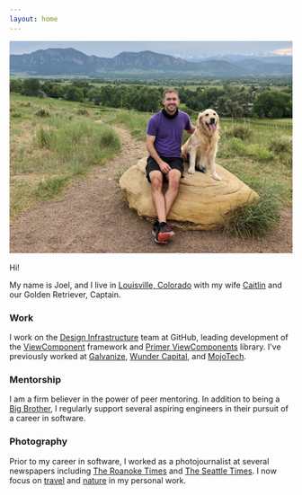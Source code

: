 ```yaml
---
layout: home
---
```


![Joel Hawksley and dog Captain at Davidson Mesa in Louisville, Colorado](/img/about/joel.jpg)

Hi!

My name is Joel, and I live in [Louisville, Colorado](http://louisvilleco.gov/) with my wife [Caitlin](https://www.caitlinhawksley.com) and our Golden Retriever, Captain.

### Work

I work on the [Design Infrastructure](https://primer.style) team at GitHub, leading development of the [ViewComponent](https://github.com/github/view_component) framework and [Primer ViewComponents](https://github.com/primer/view_components) library. I've previously worked at [Galvanize](https://www.galvanize.com/), [Wunder Capital](https://www.wundercapital.com), and [MojoTech](https://www.mojotech.com).

### Mentorship

I am a firm believer in the power of peer mentoring. In addition to being a [Big Brother](https://biglittlecolorado.org/), I regularly support several aspiring engineers in their pursuit of a career in software.

### Photography

Prior to my career in software, I worked as a photojournalist at several newspapers including [The Roanoke Times](https://roanoke.com/) and [The Seattle Times](https://www.seattletimes.com/). I now focus on [travel](https://www.hawksleyvisuals.com/travel) and [nature](https://www.hawksleyvisuals.com/nature) in my personal work.
